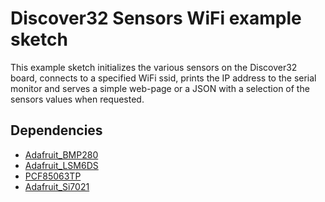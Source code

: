 
# Discover32 Sensors WiFi example sketch

This example sketch initializes the various sensors on the Discover32 board, connects to a specified WiFi ssid, prints the IP address to the serial monitor and serves a simple web-page or a JSON with a selection of the sensors values when requested.

## Dependencies
* [Adafruit_BMP280](https://github.com/adafruit/Adafruit_BMP280_Library)
* [Adafruit_LSM6DS](https://github.com/adafruit/Adafruit_LSM6DS)
* [PCF85063TP](https://github.com/Seeed-Studio/Grove_High_Precision_RTC_PCF85063TP)
* [Adafruit_Si7021](https://github.com/adafruit/Adafruit_Si7021)
